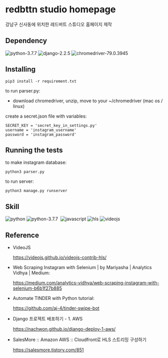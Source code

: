 # redbttn studio homepage
강남구 신사동에 위치한 레드버트 스튜디오 홈페이지 제작


## Dependency
<p align="left">
    <img alt="python-3.7.7" src="https://img.shields.io/badge/python-3.7.7-blue"/>
    <img alt="django-2.2.5" src="https://img.shields.io/badge/Django-2.2.5-brightgreen"/>
    <img alt="chromedriver-79.0.3945" src="https://img.shields.io/badge/chromedriver-79.0.3945-blueviolet"/>
</p>




## Installing
```
pip3 install -r requirement.txt
```

to run parser.py:
- download chromedriver, unzip, move to your ~/chromedriver (mac os / linux)


create a secret.json file with variables:

```
SECRET_KEY = 'secret_key_in_settings.py'
username = 'instagram_username'
password = 'instagram_password'
```

## Running the tests
to make instagram database:
```
python3 parser.py
```
to run server:
```
python3 manage.py runserver
```




## Skill
<img alt="python" src="https://img.shields.io/badge/Python- -black"/>
<img alt="python-3.7.7" src="https://img.shields.io/badge/CSS-%20-blue"/>
<img alt="" src="https://img.shields.io/badge/HTML-%20-orange"/>
<img alt="javascript" src="https://img.shields.io/badge/JavaScript-%20-yellow"/>
<img alt="hls" src="https://img.shields.io/badge/HLS-%20-red"/>
<img alt="videojs" src="https://img.shields.io/badge/VideoJS-%20-yellowgreen"/>



## Reference
- VideoJS

    https://videojs.github.io/videojs-contrib-hls/

-  Web Scraping Instagram with Selenium | by Mariyasha | Analytics Vidhya | Medium:

    https://medium.com/analytics-vidhya/web-scraping-instagram-with-selenium-b6b1f27b885
- Automate TINDER with Python tutorial:

    https://github.com/aj-4/tinder-swipe-bot

- Django 프로젝트 배포하기 - 1. AWS

    https://nachwon.github.io/django-deploy-1-aws/

- SalesMore :: Amazon AWS :: Cloudfront로 HLS 스트리밍 구성하기

    https://salesmore.tistory.com/851

